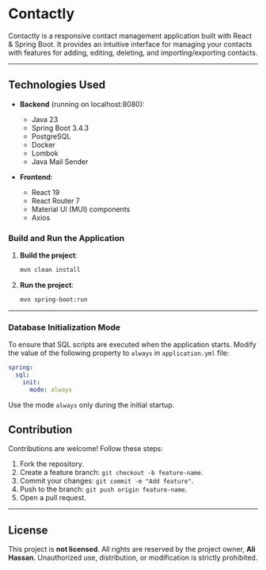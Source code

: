 # Contactly

Contactly is a responsive contact management application built with React & Spring Boot.
It provides an intuitive interface for managing your contacts with features for adding, editing, deleting, and importing/exporting contacts.

---

## Technologies Used

- **Backend** (running on localhost:8080):
    - Java 23
    - Spring Boot 3.4.3
    - PostgreSQL
    - Docker
    - Lombok
    - Java Mail Sender

- **Frontend**:
    - React 19
    - React Router 7
    - Material UI (MUI) components
    - Axios

### Build and Run the Application

1. **Build the project**:
   ```bash
   mvn clean install
   ```

2. **Run the project**:
   ```bash
   mvn spring-boot:run
   ```
   
---
### Database Initialization Mode
To ensure that SQL scripts are executed when the application starts. Modify the value of the following property to `always` in `application.yml` file:

```yaml
spring:
  sql:
    init:
      mode: always
```

Use the mode `always` only during the initial startup.

## Contribution

Contributions are welcome! Follow these steps:

1. Fork the repository.
2. Create a feature branch: `git checkout -b feature-name`.
3. Commit your changes: `git commit -m "Add feature"`.
4. Push to the branch: `git push origin feature-name`.
5. Open a pull request.

---

## License

This project is **not licensed**. All rights are reserved by the project owner, **Ali Hassan**. Unauthorized use, distribution, or modification is strictly prohibited.
